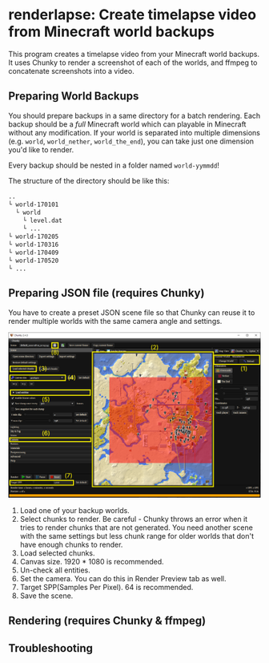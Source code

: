# renderlapse: Create timelapse video from Minecraft world backups

This program creates a timelapse video from your Minecraft world backups. It uses Chunky to render a screenshot of each of the worlds, and ffmpeg to concatenate screenshots into a video.

## Preparing World Backups

You should prepare backups in a same directory for a batch rendering. Each backup should be a *full* Minecraft world which can playable in Minecraft without any modification. If your world is separated into multiple dimensions (e.g. `world`, `world_nether`, `world_the_end`), you can take just one dimension you'd like to render.

Every backup should be nested in a folder named `world-yymmdd`!

The structure of the directory should be like this:
```
..
└ world-170101
  └ world
    └ level.dat
    └ ...
└ world-170205
└ world-170316
└ world-170409
└ world-170520
└ ...
```

## Preparing JSON file (requires Chunky)

You have to create a preset JSON scene file so that Chunky can reuse it to render multiple worlds with the same camera angle and settings.

![](assets/chunkytutorial.png)

1. Load one of your backup worlds.
2. Select chunks to render. Be careful - Chunky throws an error when it tries to render chunks that are not generated. You need another scene with the same settings but less chunk range for older worlds that don't have enough chunks to render.
3. Load selected chunks.
4. Canvas size. 1920 * 1080 is recommended.
5. Un-check all entities.
6. Set the camera. You can do this in Render Preview tab as well.
7. Target SPP(Samples Per Pixel). 64 is recommended.
8. Save the scene.

## Rendering (requires Chunky & ffmpeg)

## Troubleshooting